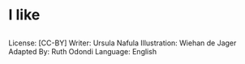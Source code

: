 # I like

##

##

##

##

##

##

##

##

##

##

##

##
License: [CC-BY]
Writer: Ursula Nafula
Illustration: Wiehan de Jager
Adapted By: Ruth Odondi
Language: English
